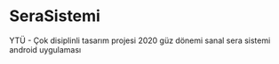# SeraSistemi

YTÜ - Çok disiplinli tasarım projesi 2020 güz dönemi sanal sera sistemi android uygulaması
